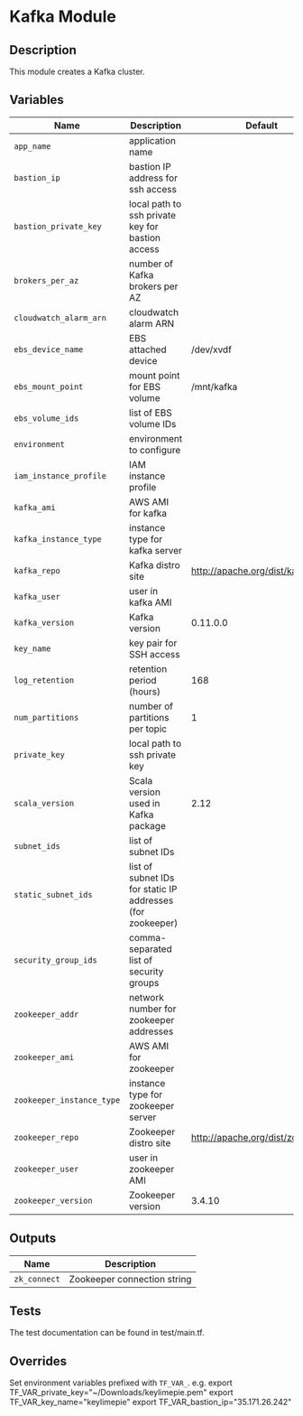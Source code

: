 # Kafka Module

## Description

This module creates a Kafka cluster.

## Variables

Name | Description | Default
---- | ----------- | -------
`app_name` | application name | |
`bastion_ip` | bastion IP address for ssh access | |
`bastion_private_key` | local path to ssh private key for bastion access | |
`brokers_per_az` | number of Kafka brokers per AZ | |
`cloudwatch_alarm_arn` | cloudwatch alarm ARN | |
`ebs_device_name` | EBS attached device | /dev/xvdf |
`ebs_mount_point` | mount point for EBS volume | /mnt/kafka |
`ebs_volume_ids` | list of EBS volume IDs | |
`environment` | environment to configure | |
`iam_instance_profile` | IAM instance profile | |
`kafka_ami` | AWS AMI for kafka | |
`kafka_instance_type` | instance type for kafka server | |
`kafka_repo` | Kafka distro site | http://apache.org/dist/kafka |
`kafka_user` | user in kafka AMI | |
`kafka_version` | Kafka version | 0.11.0.0 |
`key_name` | key pair for SSH access | |
`log_retention` | retention period (hours) | 168 |
`num_partitions` | number of partitions per topic | 1 |
`private_key` | local path to ssh private key | |
`scala_version` | Scala version used in Kafka package | 2.12 |
`subnet_ids` | list of subnet IDs | |
`static_subnet_ids` | list of subnet IDs for static IP addresses (for zookeeper) |
`security_group_ids` | comma-separated list of security groups | |
`zookeeper_addr` | network number for zookeeper addresses | |
`zookeeper_ami` | AWS AMI for zookeeper | |
`zookeeper_instance_type` | instance type for zookeeper server | |
`zookeeper_repo` | Zookeeper distro site | http://apache.org/dist/zookeeper |
`zookeeper_user` | user in zookeeper AMI | |
`zookeeper_version` | Zookeeper version | 3.4.10 |

## Outputs

Name | Description
---- | -----------
`zk_connect` | Zookeeper connection string |

## Tests
The test documentation can be found in test/main.tf.

## Overrides
Set environment variables prefixed with `TF_VAR_`. e.g.
export TF_VAR_private_key="~/Downloads/keylimepie.pem"
export TF_VAR_key_name="keylimepie"
export TF_VAR_bastion_ip="35.171.26.242"
